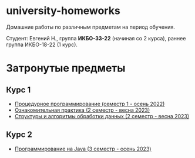 # university-homeworks

Домашние работы по различным предметам на период обучения.

Студент: Евгений Н., группа **ИКБО-33-22** (начиная со 2 курса), раннее группа ИКБО-18-22 (1 курс).

# Затронутые предметы

## Курс 1

- [Процедурное программирование (семестр 1 - осень 2022)](procedural-programming/)
- [Ознакомительная практика (2 семестр - весна 2023)](introducing-practice/)
- [Структуры и алгоритмы обработки данных (2 семестр - весна 2023)](data-structs-and-processing-algorithms/part-1/)

## Курс 2

- [Программирование на Java (3 семестр - осень 2023)](programming-in-java/)